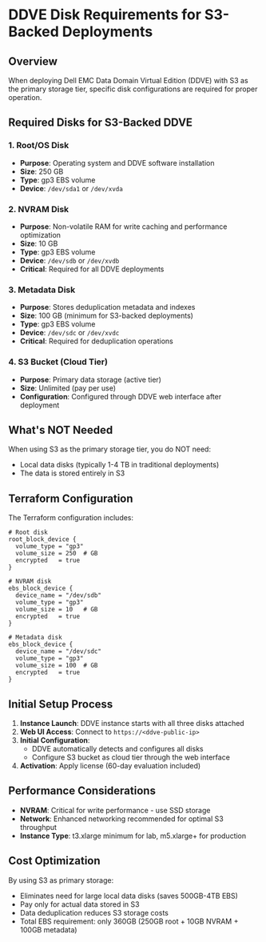 # DDVE Disk Requirements for S3-Backed Deployments

## Overview

When deploying Dell EMC Data Domain Virtual Edition (DDVE) with S3 as the primary storage tier, specific disk configurations are required for proper operation.

## Required Disks for S3-Backed DDVE

### 1. Root/OS Disk
- **Purpose**: Operating system and DDVE software installation
- **Size**: 250 GB
- **Type**: gp3 EBS volume
- **Device**: `/dev/sda1` or `/dev/xvda`

### 2. NVRAM Disk
- **Purpose**: Non-volatile RAM for write caching and performance optimization
- **Size**: 10 GB
- **Type**: gp3 EBS volume
- **Device**: `/dev/sdb` or `/dev/xvdb`
- **Critical**: Required for all DDVE deployments

### 3. Metadata Disk
- **Purpose**: Stores deduplication metadata and indexes
- **Size**: 100 GB (minimum for S3-backed deployments)
- **Type**: gp3 EBS volume
- **Device**: `/dev/sdc` or `/dev/xvdc`
- **Critical**: Required for deduplication operations

### 4. S3 Bucket (Cloud Tier)
- **Purpose**: Primary data storage (active tier)
- **Size**: Unlimited (pay per use)
- **Configuration**: Configured through DDVE web interface after deployment

## What's NOT Needed

When using S3 as the primary storage tier, you do NOT need:
- Local data disks (typically 1-4 TB in traditional deployments)
- The data is stored entirely in S3

## Terraform Configuration

The Terraform configuration includes:
```hcl
# Root disk
root_block_device {
  volume_type = "gp3"
  volume_size = 250  # GB
  encrypted   = true
}

# NVRAM disk
ebs_block_device {
  device_name = "/dev/sdb"
  volume_type = "gp3"
  volume_size = 10   # GB
  encrypted   = true
}

# Metadata disk
ebs_block_device {
  device_name = "/dev/sdc"
  volume_type = "gp3"
  volume_size = 100  # GB
  encrypted   = true
}
```

## Initial Setup Process

1. **Instance Launch**: DDVE instance starts with all three disks attached
2. **Web UI Access**: Connect to `https://<ddve-public-ip>`
3. **Initial Configuration**: 
   - DDVE automatically detects and configures all disks
   - Configure S3 bucket as cloud tier through the web interface
4. **Activation**: Apply license (60-day evaluation included)

## Performance Considerations

- **NVRAM**: Critical for write performance - use SSD storage
- **Network**: Enhanced networking recommended for optimal S3 throughput
- **Instance Type**: t3.xlarge minimum for lab, m5.xlarge+ for production

## Cost Optimization

By using S3 as primary storage:
- Eliminates need for large local data disks (saves 500GB-4TB EBS)
- Pay only for actual data stored in S3
- Data deduplication reduces S3 storage costs
- Total EBS requirement: only 360GB (250GB root + 10GB NVRAM + 100GB metadata)